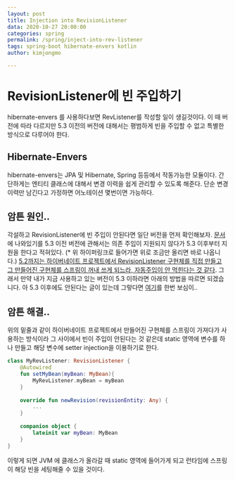 ```yaml
---
layout: post
title: Injection into RevisionListener
data: 2020-10-27 20:00:00
categories: spring
permalink: /spring/inject-into-rev-listener
tags: spring-boot hibernate-envers kotlin 
author: kimjongmo

---
```




# RevisionListener에 빈 주입하기

hibernate-envers 를 사용하다보면 RevListener를 작성할 일이 생길것이다. 이 때 버전에 따라 다르지만 5.3 이전의 버전에 대해서는 평범하게 빈을 주입할 수 없고 특별한 방식으로 다루어야 한다.



## Hibernate-Envers

hibernate-envers는 JPA 및 Hibernate, Spring 등등에서 작동가능한 모듈이다. 간단하게는 엔티티 클래스에 대해서 변경 이력을 쉽게 관리할 수 있도록 해준다. 단순 변경 이력만 남긴다고 가정하면 어노테이션 몇번이면 가능하다. 



## 암튼 원인..

각설하고 RevisionListener에 빈 주입이 안된다면 일단 버전을 먼저 확인해보자.  [문서](https://docs.jboss.org/hibernate/orm/current/userguide/html_single/Hibernate_User_Guide.html#envers-tracking-modified-entities-revchanges)에 나와있기를 5.3 이전 버전에 관해서는 의존 주입이 지원되지 않다가 5.3 이후부터 지원을 한다고 적혀있다. (* 위 하이퍼링크로 들어가면 위로 조금만 올리면 바로 나옵니다.) <u>5.2까지는 하이버네이트 프로젝트에서 RevisionListener 구현체를 직접 만들고 그 만들어진 구현체를 스프링이 꺼내 쓰게 되느라, 자동주입이 안 먹힌다는 것 같다</u>. 그래서 만약 내가 지금 사용하고 있는 버전이 5.3 이하라면 아래의 방법을 따르면 되겠습니다. 아 5.3 이후에도 안된다는 글이 있는데 그렇다면 [여기](https://stackoverflow.com/questions/57902388/how-to-inject-spring-beans-into-the-hibernate-envers-revisionlistener/57910884#57910884)를 한번 보심이..



## 암튼 해결..

위의 밑줄과 같이 하이버네이트 프로젝트에서 만들어진 구현체를 스프링이 가져다가 사용하는 방식이라 그 사이에서 빈이 주입이 안된다는 것 같은데 static 영역에 변수를 하나 만들고 해당 변수에 setter injection을 이용하기로 한다. 

```kotlin
class MyRevListener: RevisionListener {
    @Autowired
    fun setMyBean(myBean: MyBean){
        MyRevListener.myBean = myBean
    }
    
    override fun newRevision(revisionEntity: Any) {
        ...
    }
    
    companion object {
        lateinit var myBean: MyBean
    }
}
```

이렇게 되면 JVM 에 클래스가 올라갈 때 static 영역에 들어가게 되고 런타임에 스프링이 해당 빈을 세팅해줄 수 있을 것이다.



